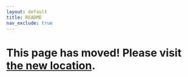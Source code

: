```yaml
---
layout: default
title: README
nav_exclude: true
---
```

# This page has moved! Please visit [the new location](https://ellis3dp.com/Print-Tuning-Guide/).